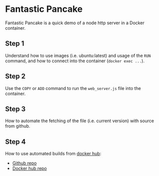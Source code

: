 # Fantastic Pancake
Fantastic Pancake is a quick demo of a node http server in a Docker container.

## Step 1
Understand how to use images (i.e. ubuntu:latest) and usage of the `RUN` command,
and how to connect into the container (`docker exec ...`).

## Step 2
Use the `COPY` or `ADD` command to run the `web_server.js` file into the container.

## Step 3
How to automate the fetching of the file (i.e. current version) with source from github.

## Step 4
How to use automated builds from [docker hub](https://hub.docker.com/):
  * [Github repo](https://github.com/epfl-dojo/fantastic-pancake)
  * [Docker hub repo](https://hub.docker.com/r/epfldojo/fantastic-pancake/)
